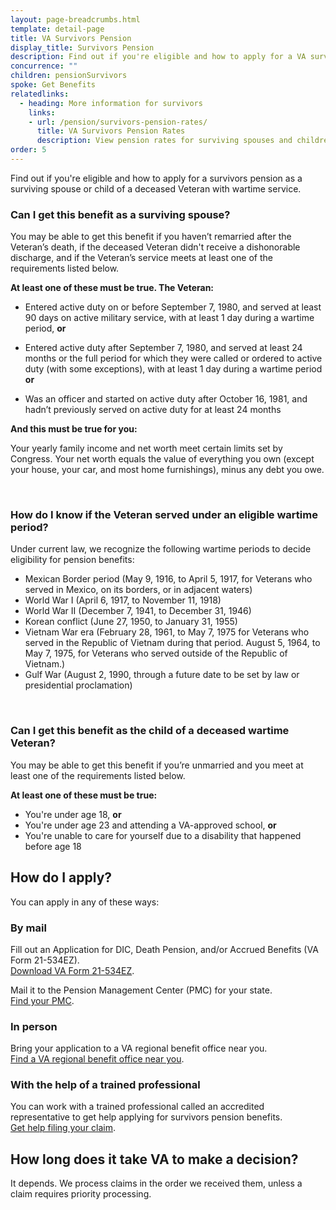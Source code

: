 ```yaml
---
layout: page-breadcrumbs.html
template: detail-page
title: VA Survivors Pension
display_title: Survivors Pension
description: Find out if you're eligible and how to apply for a VA survivors pension (some people call this a "VA widows pension" or "VA death pension"). You may qualify if you're the surviving spouse or unmarried dependent child of a wartime Veteran and meet certain income and net worth limits set by Congress.
concurrence: ""
children: pensionSurvivors
spoke: Get Benefits
relatedlinks:
  - heading: More information for survivors
    links:
    - url: /pension/survivors-pension-rates/
      title: VA Survivors Pension Rates
      description: View pension rates for surviving spouses and children.
order: 5
---
```


<div class="va-introtext">

Find out if you're eligible and how to apply for a survivors pension as a surviving spouse or child of a deceased Veteran with wartime service.

</div>

<div class="feature" markdown=“1”>

### Can I get this benefit as a surviving spouse?

You may be able to get this benefit if you haven’t remarried after the Veteran’s death, if the deceased Veteran didn't receive a dishonorable discharge, and if the Veteran’s service meets at least one of the requirements listed below.

**At least one of these must be true. The Veteran:**

- Entered active duty on or before September 7, 1980, and served at least 90 days on active military service, with at least 1 day during a wartime period, **or**

- Entered active duty after September 7, 1980, and served at least 24 months or the full period for which they were called or ordered to active duty (with some exceptions), with at least 1 day during a wartime period **or**

- Was an officer and started on active duty after October 16, 1981, and hadn’t previously served on active duty for at least 24 months

**And this must be true for you:**

Your yearly family income and net worth meet certain limits set by Congress. Your net worth equals the value of everything you own (except your house, your car, and most home furnishings), minus any debt you owe.

<br>

### How do I know if the Veteran served under an eligible wartime period?
Under current law, we recognize the following wartime periods to decide eligibility for pension benefits:

- Mexican Border period (May 9, 1916, to April 5, 1917, for Veterans who served in Mexico, on its borders, or in adjacent waters)
- World War I (April 6, 1917, to November 11, 1918)
- World War II (December 7, 1941, to December 31, 1946)
- Korean conflict (June 27, 1950, to January 31, 1955)
- Vietnam War era (February 28, 1961, to May 7, 1975 for Veterans who served in the Republic of Vietnam during that period. August 5, 1964, to May 7, 1975, for Veterans who served outside of the Republic of Vietnam.)
- Gulf War (August 2, 1990, through a future date to be set by law or presidential proclamation)

<br>

### Can I get this benefit as the child of a deceased wartime Veteran?

You may be able to get this benefit if you’re unmarried and you meet at least one of the requirements listed below.

**At least one of these must be true:**

- You're under age 18, **or**
- You're under age 23 and attending a VA-approved school, **or**
- You're unable to care for yourself due to a disability that happened before age 18

</div>

## How do I apply?

You can apply in any of these ways:

### By mail

Fill out an Application for DIC, Death Pension, and/or Accrued Benefits (VA Form 21-534EZ). <br>
[Download VA Form 21-534EZ](https://www.vba.va.gov/pubs/forms/VBA-21P-534EZ-ARE.pdf).

Mail it to the Pension Management Center (PMC) for your state. <br>
[Find your PMC](/pension/pension-management-centers/).

### In person

Bring your application to a VA regional benefit office near you. <br>
[Find a VA regional benefit office near you](/find-locations/?facilityType=benefits).


### With the help of a trained professional

You can work with a trained professional called an accredited representative to get help applying for survivors pension benefits. <br>
[Get help filing your claim](/disability/get-help-filing-claim/).

## How long does it take VA to make a decision?

It depends. We process claims in the order we received them, unless a claim requires priority processing.
